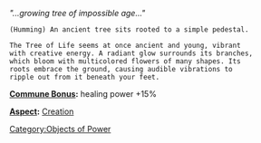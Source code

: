 *"...growing tree of impossible age..."*

`(Humming) An ancient tree sits rooted to a simple pedestal.`

`The Tree of Life seems at once ancient and young, vibrant`  
`with creative energy. A radiant glow surrounds its branches,`  
`which bloom with multicolored flowers of many shapes. Its`  
`roots embrace the ground, causing audible vibrations to`  
`ripple out from it beneath your feet.`

**[Commune Bonus](Commune "wikilink"):** healing power +15%

**[Aspect](:Category:Aspects "wikilink"):** [
Creation](Aspect_-_Creation "wikilink")

[Category:Objects of Power](Category:Objects_of_Power "wikilink")
